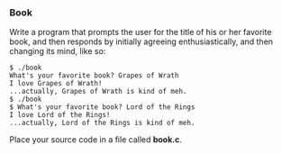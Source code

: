 
### Book

Write a program that prompts the user for the title of his or her favorite book, and then responds by initially agreeing enthusiastically, and then changing its mind, like so:

```
$ ./book
What's your favorite book? Grapes of Wrath
I love Grapes of Wrath!
...actually, Grapes of Wrath is kind of meh.
$ ./book
$ What's your favorite book? Lord of the Rings
I love Lord of the Rings!
...actually, Lord of the Rings is kind of meh.
```
Place your source code in a file called **book.c**.
